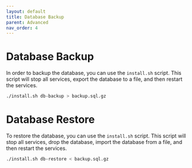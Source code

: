 ```yaml
---
layout: default
title: Database Backup
parent: Advanced
nav_order: 4
---
```


# Database Backup

In order to backup the database, you can use the `install.sh` script. This script will stop all services, export the database to a file, and then restart the services.

```bash
./install.sh db-backup > backup.sql.gz
```

# Database Restore

To restore the database, you can use the `install.sh` script. This script will stop all services, drop the database, import the database from a file, and then restart the services.

```bash
./install.sh db-restore < backup.sql.gz
```
